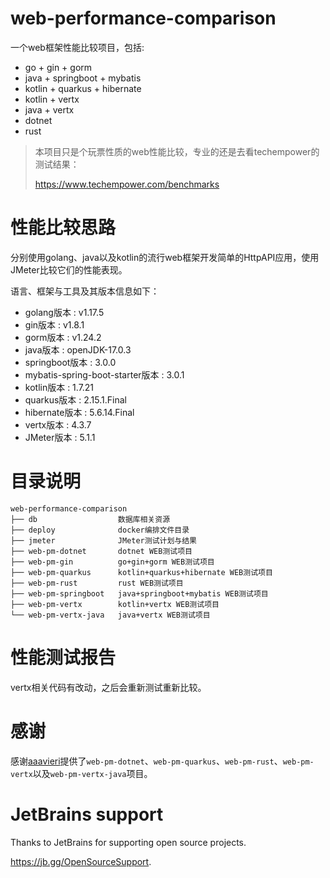web-performance-comparison
=====

一个web框架性能比较项目，包括:
- go + gin + gorm
- java + springboot + mybatis
- kotlin + quarkus + hibernate
- kotlin + vertx
- java + vertx
- dotnet
- rust

> 本项目只是个玩票性质的web性能比较，专业的还是去看techempower的测试结果：
> 
> <a href="https://www.techempower.com/benchmarks" target="_blank">https://www.techempower.com/benchmarks</a>


# 性能比较思路
分别使用golang、java以及kotlin的流行web框架开发简单的HttpAPI应用，使用JMeter比较它们的性能表现。

语言、框架与工具及其版本信息如下：
- golang版本 : v1.17.5
- gin版本 : v1.8.1
- gorm版本 : v1.24.2
- java版本 : openJDK-17.0.3
- springboot版本 : 3.0.0
- mybatis-spring-boot-starter版本 : 3.0.1
- kotlin版本 : 1.7.21
- quarkus版本 : 2.15.1.Final
- hibernate版本 : 5.6.14.Final
- vertx版本 : 4.3.7
- JMeter版本 : 5.1.1

# 目录说明
```
web-performance-comparison
├── db                  数据库相关资源
├── deploy              docker编排文件目录
├── jmeter              JMeter测试计划与结果
├── web-pm-dotnet       dotnet WEB测试项目
├── web-pm-gin          go+gin+gorm WEB测试项目
├── web-pm-quarkus      kotlin+quarkus+hibernate WEB测试项目
├── web-pm-rust         rust WEB测试项目
├── web-pm-springboot   java+springboot+mybatis WEB测试项目
├── web-pm-vertx        kotlin+vertx WEB测试项目
└── web-pm-vertx-java   java+vertx WEB测试项目
```

# 性能测试报告

vertx相关代码有改动，之后会重新测试重新比较。

# 感谢

感谢<a href="https://github.com/aaavieri" target="_blank">aaavieri</a>提供了`web-pm-dotnet`、`web-pm-quarkus`、`web-pm-rust`、`web-pm-vertx`以及`web-pm-vertx-java`项目。


# JetBrains support
Thanks to JetBrains for supporting open source projects.

https://jb.gg/OpenSourceSupport.
